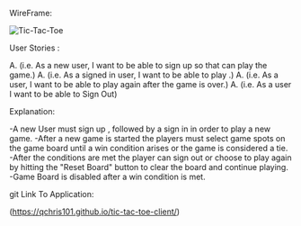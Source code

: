 WireFrame:

![Tic-Tac-Toe](https://i.imgur.com/cIVVag5.jpeg)

User Stories :

A. (i.e. As a new user, I want to be able to sign up so that can play the game.)
A. (i.e. As a signed in user, I want to be able to play .)
A. (i.e. As a user, I want to be able to play again after the game is over.)
A. (i.e. As a user I want to be able to Sign Out)

Explanation:

 -A new User must sign up , followed by a sign in in order to play a new game.
 -After a new game is started the players must select game spots on the game board until a win condition arises or the game is considered a tie.
 -After the conditions are met the player can sign out or choose to play again by hitting the "Reset Board" button to clear the board and continue playing.
 -Game Board is disabled after a win condition is met.

 git Link To Application:

(https://qchris101.github.io/tic-tac-toe-client/)
